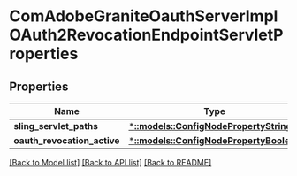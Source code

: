 # ComAdobeGraniteOauthServerImplOAuth2RevocationEndpointServletProperties

## Properties
Name | Type | Description | Notes
------------ | ------------- | ------------- | -------------
**sling_servlet_paths** | [***::models::ConfigNodePropertyString**](configNodePropertyString.md) |  | [optional] 
**oauth_revocation_active** | [***::models::ConfigNodePropertyBoolean**](configNodePropertyBoolean.md) |  | [optional] 

[[Back to Model list]](../README.md#documentation-for-models) [[Back to API list]](../README.md#documentation-for-api-endpoints) [[Back to README]](../README.md)


